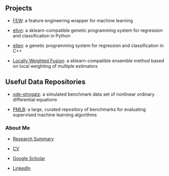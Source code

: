## Projects


 - [FEW](http://lacava.github.io/few): a feature engineering wrapper for machine learning

 - [ellyn](http://epistasislab.github.io/ellyn): a sklearn-compatible genetic programming system for regression and classification in Python

 - [ellen](http://lacava.github.io/ellen): a genetic programming system for regression and classification in C++

 - [Locally Weighted Fusion](http://github.com/lacava/LocallyWeightedFusion): a sklearn-compatible ensemble method based on local weighting of multiple estimators

## Useful Data Repositories

 - [ode-strogatz](http://lacava.github.io/ode-strogatz): a simulated benchmark data set of nonlinear ordinary differential equations

 - [PMLB](https://github.com/EpistasisLab/penn-ml-benchmarks/): a large, curated repository of benchmarks for evaluating supervised machine learning algorithms


### About Me


 - [Research Summary](http://www.williamlacava.com/work)

 - [CV](http://www.williamlacava.com/la_cava_cv.pdf)

 - [Google Scholar](https://scholar.google.com/citations?user=iZB7inEAAAAJ&hl=en)

 - [LinkedIn](https://www.linkedin.com/in/williamlacava/)
